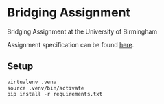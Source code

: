 # Bridging Assignment

Bridging Assignment at the University of Birmingham

Assignment specification can be found [here](Assignment.md).

## Setup

```
virtualenv .venv
source .venv/bin/activate
pip install -r requirements.txt
```